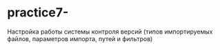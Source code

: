 # practice7-
Настройка работы системы контроля версий (типов импортируемых файлов, параметров импорта, путей и фильтров) 
